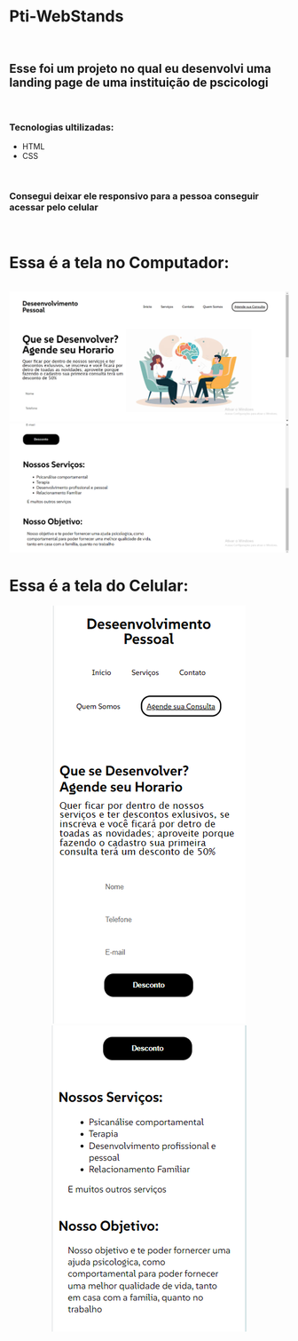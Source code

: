 <h1>Pti-WebStands</h1>
<br>

<h2>Esse foi um projeto no qual eu desenvolvi uma landing page de uma instituição de pscicologi</h2>
<br>
<h3>Tecnologias ultilizadas:</h3>
                              
 - HTML
 - CSS
<br>
<h3>Consegui deixar ele responsivo para a pessoa conseguir acessar pelo celular</h3>
<br>
<h1>Essa é a tela no Computador:</h1>
<br>
<img src=https://github.com/ErianVT/PTI-WebStands/blob/master/img/Pc.png />
<br>
<img src=https://github.com/ErianVT/PTI-WebStands/blob/master/img/Pc2.png />
<br>
<h1>Essa é a tela do Celular:</h1>
<div align="center">
<img src=https://github.com/ErianVT/PTI-WebStands/blob/master/img/Mobile.png/>
<br>
<img src=https://github.com/ErianVT/PTI-WebStands/blob/master/img/Mobile2.png/>
</div>

